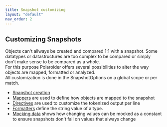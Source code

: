 ```yaml
---
title: Snapshot customizing
layout: "default"
nav_order: 2
---
```

## Customizing Snapshots
Objects can't allways be created and compared 1:1 with a snapshot. Some datatypes or datastructures are too complex to be compared or simply don't make sense to be compared as a whole.  
For this purpose Polaroider offers several possibilities to alter the way objects are mapped, formatted or analyzed.  
All customization is done in the SnapshotOptions on a global scope or per match.  
* [Snapshot creation](snapshotcreation)
* [Mappers](mappers) are used to define how objects are mapped to the snapshot  
* [Directives](directives) are used to customize the tokenized output per line  
* [Formatters](formatters) define the string value of a type.  
* [Mocking data](mocking) shows how changing values can be mocked as a constant to ensure snapshots don't fail on values that always change  
